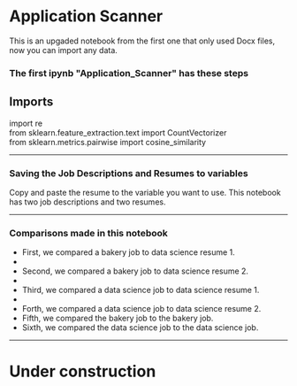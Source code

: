 # Application Scanner


This is an upgaded notebook from the first one that only used Docx files,<br/>
now you can import any data.


### The first ipynb "Application_Scanner" has these steps
Imports
------------------------------------------------------------
import re<br/>
from sklearn.feature_extraction.text import CountVectorizer<br/>
from sklearn.metrics.pairwise import cosine_similarity<br/>

____________________________________________________________

### Saving the Job Descriptions and Resumes to variables

Copy and paste the resume to the variable you want to use.
This notebook has two job descriptions and two resumes.

____________________________________________________________

### Comparisons made in this notebook
- First, we compared a bakery job to data science resume 1. <br/>
- 
- Second, we compared a bakery job to data science resume 2. <br/>
- 
- Third, we compared a data science job to data science resume 1. <br/>
- 
- Forth, we compared a data science job to data science resume 2. <br/>
- Fifth, we compared the bakery job to the bakery job. <br/>
- Sixth, we compared the data science job to the data science job. <br/> 

____________________________________________________________

# Under construction 
